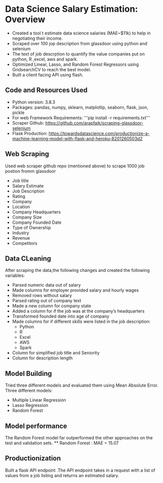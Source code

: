 # Data Science Salary Estimation: Overview 
* Created a tool t estimate data science salaries (MAE~$11k) to help in negotiating their income.
* Scraped over 100 jop description from glassdoor using python and selenium
* The text of job descrption to quantify the value  companies put on python, R ,excel, aws and spark.
* Optimized Linear, Lasso, and Random Forest Regressors using GridsearchCV to reach the best model.
* Built a client facing API using flash.

## Code and Resources Used
* Python version: 3.8.3
* Packages: pandas, numpy, sklearn, matplotlip, seaborn, flask, json, pickle
* For web Framework Requirements: '''pip install -r requirements.txt'''
* Scraper Github: https://github.com/arapfaik/scraping-glassdoor-selenium
* Flask Production: https://towardsdatascience.com/productionize-a-machine-learning-model-with-flask-and-heroku-8201260503d2

## Web Scraping 

Used web scraper github repo (mentioned above) to scrape 1000 job postion fromm glassdoor

* Job title
* Salary Estimate
* Job Description
* Rating
* Company
* Location
* Company Headquarters
* Company Size
* Company Founded Date
* Type of Ownership
* Industry
* Revenue
* Competitors

## Data CLeaning

After scraping the data,the following changes and created the following variables:

* Parsed numeric data out of salary
* Made columns for employer provided salary and hourly wages
* Removed rows without salary
* Parsed rating out of company text
* Made a new column for company state
* Added a column for if the job was at the company’s headquarters
* Transformed founded date into age of company
* Made columns for if different skills were listed in the job description:
  * Python
  * R
  * Excel
  * AWS
  * Spark
* Column for simplified job title and Seniority
* Column for description length


## Model Building

Tried three different models and evaluated them using Mean Absolute Error. 
Three different models:
* Multiple Linear Regression 
* Lasso Regression 
* Random Forest


## Model performance

The Random Forest model far outperformed the other approaches on the test and validation sets.
** Random Forest : MAE = 15.07



## Productionization
Built a flask API endpoint .The API endpoint takes in a request with a list of values from a job listing and returns an estimated salary.
